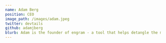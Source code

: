 ```yaml
---
name: Adam Berg
position: CEO
image_path: /images/adam.jpeg
twitter: devtails
github: adamjberg
blurb: Adam is the founder of engram - a tool that helps detangle the mind.
---
```

